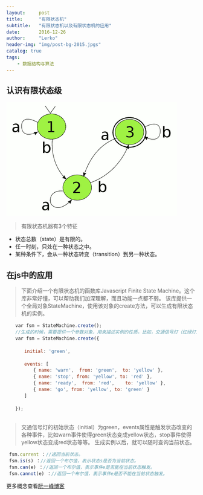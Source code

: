 ```yaml
---
layout:     post
title:      "有限状态机"
subtitle:   "有限状态机以及有限状态机的应用"
date:       2016-12-26
author:     "Lerko"
header-img: "img/post-bg-2015.jpgs"
catalog: true
tags:
    - 数据结构与算法
---
```


## 认识有限状态级

![fsm](/img/finite-state-machine.png  "有限状态机")

> 有限状态机器有3个特征

* 状态总数（state）是有限的。
* 任一时刻，只处在一种状态之中。
* 某种条件下，会从一种状态转变（transition）到另一种状态。

## 在js中的应用

> 下面介绍一个有限状态机的函数库Javascript Finite State Machine。这个库非常好懂，可以帮助我们加深理解，而且功能一点都不弱。
该库提供一个全局对象StateMachine，使用该对象的create方法，可以生成有限状态机的实例。

```javascript
　　var fsm = StateMachine.create();
　　//生成的时候，需要提供一个参数对象，用来描述实例的性质。比如，交通信号灯（红绿灯）可以这样描述：
　　var fsm = StateMachine.create({
　　
　　　　initial: 'green',
　　
　　　　events: [
　　　　　　{ name: 'warn',  from: 'green',  to: 'yellow' },
　　　　　　{ name: 'stop', from: 'yellow', to: 'red' },
　　　　　　{ name: 'ready',  from: 'red',    to: 'yellow' },
　　　　　　{ name: 'go', from: 'yellow', to: 'green' }
　　　　]
　　
　　});
　　
```

> 交通信号灯的初始状态（initial）为green，events属性是触发状态改变的各种事件，比如warn事件使得green状态变成yellow状态，stop事件使得yellow状态变成red状态等等。
生成实例以后，就可以随时查询当前状态。

```javascript
 fsm.current ：//返回当前状态。
 fsm.is(s) ：//返回一个布尔值，表示状态s是否为当前状态。
 fsm.can(e) ：//返回一个布尔值，表示事件e是否能在当前状态触发。
 fsm.cannot(e) ：//返回一个布尔值，表示事件e是否不能在当前状态触发。
```

更多概念查看[阮一峰博客](http://www.ruanyifeng.com/blog/2013/09/finite-state_machine_for_javascript.html)




